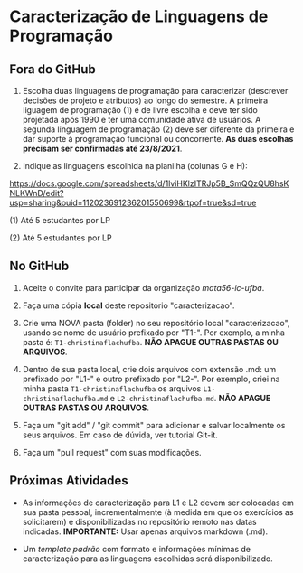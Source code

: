 # Caracterização de Linguagens de Programação

## Fora do GitHub

1. Escolha duas linguagens de programação para caracterizar (descrever decisões de projeto e atributos) ao longo do semestre. 
A primeira liguagem de programação (1) é de livre escolha e deve ter sido projetada após 1990 e ter uma comunidade ativa de usuários. 
A segunda linguagem de programação (2) deve ser diferente da primeira e dar suporte à programação funcional ou concorrente. 
__As duas escolhas precisam ser confirmadas até 23/8/2021__.

2. Indique as linguagens escolhida na planilha (colunas G e H):

https://docs.google.com/spreadsheets/d/1lviHKlzITRJp5B_SmQQzQU8hsKNLKWnD/edit?usp=sharing&ouid=112023691236201550699&rtpof=true&sd=true

  (1) Até 5 estudantes por LP

  (2) Até 5 estudantes por LP

## No GitHub

1. Aceite o convite para participar da organização _mata56-ic-ufba_.

2. Faça uma cópia __local__ deste repositorio "caracterizacao".

3. Crie uma NOVA pasta (folder) no seu repositório local "caracterizacao", usando se nome de usuário prefixado por "T1-". Por exemplo, a minha pasta é:
```T1-christinaflachufba```. __NÃO APAGUE OUTRAS PASTAS OU ARQUIVOS__.

4. Dentro de sua pasta local, crie dois arquivos com extensão .md:  um prefixado por "L1-" e outro prefixado por "L2-". Por exemplo, criei na minha pasta 
```T1-christinaflachufba``` os arquivos ```L1-christinaflachufba.md``` e ```L2-christinaflachufba.md```. __NÃO APAGUE OUTRAS PASTAS OU ARQUIVOS__.

5. Faça um "git add" / "git commit" para adicionar e salvar localmente os seus arquivos. Em caso de dúvida, ver tutorial Git-it.

6. Faça um "pull request" com suas modificações.

## Próximas Atividades 

- As informações de caracterização para L1 e L2 devem ser colocadas em sua pasta pessoal, incrementalmente (à medida em que os exercícios as solicitarem) 
e disponibilizadas no repositório remoto nas datas indicadas. __IMPORTANTE:__ Usar apenas arquivos markdown (.md).

- Um _template padrão_ com formato e informações mínimas de caracterização para as linguagens escolhidas será disponibilizado.
